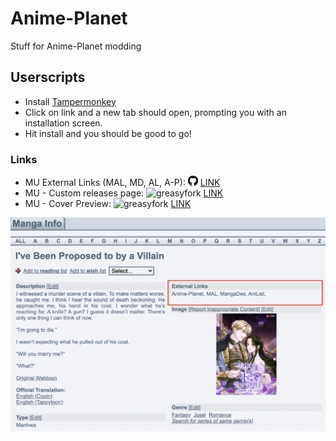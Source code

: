 # Anime-Planet
Stuff for Anime-Planet modding

## Userscripts
* Install [Tampermonkey](https://www.tampermonkey.net/)
* Click on link and a new tab should open, prompting you with an installation screen.
* Hit install and you should be good to go!



### Links
* MU External Links (MAL, MD, AL, A-P): ![github] [LINK](https://github.com/kpossibles/Anime-Planet/raw/main/MU_links_AP_mods.user.js)
* MU - Custom releases page: ![greasyfork] [LINK](https://greasyfork.org/scripts/10937-mangaupdates-custom-releases-page/code/Mangaupdates%20-%20Custom%20releases%20page.user.js)
* MU - Cover Preview: ![greasyfork] [LINK](https://greasyfork.org/scripts/5452-mangaupdates-cover-preview/code/Mangaupdates%20Cover%20Preview.user.js)

<img src="https://github.com/kpossibles/Anime-Planet/blob/main/images/MU_links_script.png" alt="MU links (modified for mod usage)" width="700">

[greasyfork]: https://greasyfork.org/packs/media/images/blacklogo16-5421a97c75656cecbe2befcec0778a96.png
[github]: https://raw.githubusercontent.com/SixArm/sixarm_icons_favicons/main/icons/github.com/favicon-16x16.png
